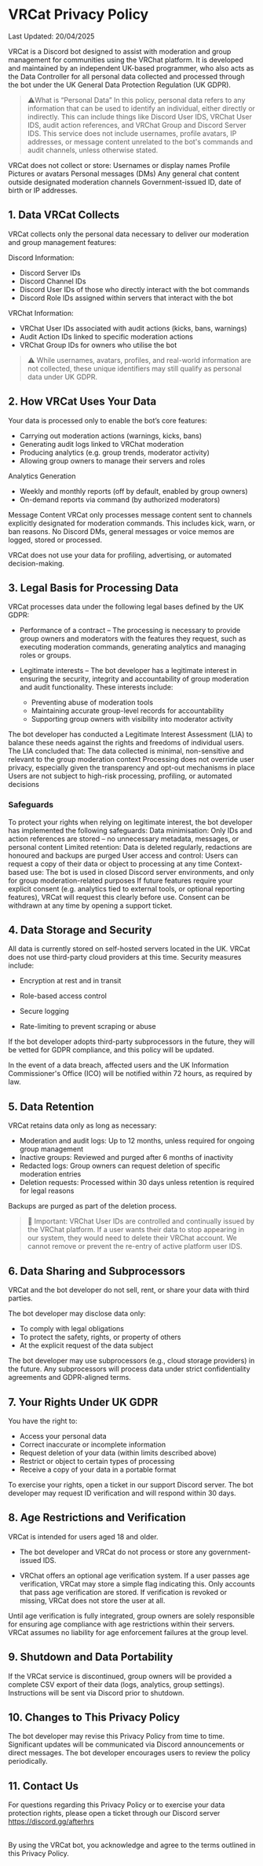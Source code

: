 # VRCat Privacy Policy

Last Updated: 20/04/2025

VRCat is a Discord bot designed to assist with moderation and group management for communities using the VRChat platform. It is developed and maintained by an independent UK-based programmer, who also acts as the Data Controller for all personal data collected and processed through the bot under the UK General Data Protection Regulation (UK GDPR).

> ⚠️What is “Personal Data”
> In this policy, personal data refers to any information that can be used to identify an individual, either directly or indirectly. This can include things like Discord User IDS, VRChat User IDS, audit action references, and VRChat Group and Discord Server IDS. This service does not include usernames, profile avatars, IP addresses, or message content unrelated to the bot's commands and audit channels, unless otherwise stated. 

VRCat does not collect or store: 
Usernames or display names
Profile Pictures or avatars
Personal messages (DMs)
Any general chat content outside designated moderation channels
Government-issued ID, date of birth or IP addresses. 
## 1. Data VRCat Collects

VRCat collects only the personal data necessary to deliver our moderation and group management features:


Discord Information:
- Discord Server IDs
- Discord Channel IDs
- Discord User IDs of those who directly interact with the bot commands
- Discord Role IDs assigned within servers that interact with the bot

VRChat Information:
- VRChat User IDs associated with audit actions (kicks, bans, warnings)
- Audit Action IDs linked to specific moderation actions
- VRChat Group IDs for owners who utilise the bot
> ⚠️ While usernames, avatars, profiles, and real-world information are not collected, these unique identifiers may still qualify as personal data under UK GDPR.


## 2. How VRCat Uses Your Data
Your data is processed only to enable the bot’s core features:

- Carrying out moderation actions (warnings, kicks, bans)
- Generating audit logs linked to VRChat moderation
- Producing analytics (e.g. group trends, moderator activity)
- Allowing group owners to manage their servers and roles

Analytics Generation
- Weekly and monthly reports (off by default, enabled by group owners)
- On-demand reports via command (by authorized moderators)

Message Content
VRCat only processes message content sent to channels explicitly designated for moderation commands. This includes kick, warn, or ban reasons. No Discord DMs, general messages or voice memos are logged, stored or processed. 

VRCat does not use your data for profiling, advertising, or automated decision-making.


## 3. Legal Basis for Processing Data

VRCat processes data under the following legal bases defined by the UK GDPR:
- Performance of a contract – The processing is necessary to provide group owners and moderators with the features they request, such as executing moderation commands, generating analytics and managing roles or groups. 


- Legitimate interests – The bot developer has a legitimate interest in ensuring the security, integrity and accountability of group moderation and audit functionality. These interests include:
	- Preventing abuse of moderation tools
	- Maintaining accurate group-level records for accountability
	- Supporting group owners with visibility into moderator activity

The bot developer has conducted a Legitimate Interest Assessment  (LIA) to balance these needs against the rights and freedoms of individual users. The LIA concluded that:
The data collected is minimal, non-sensitive and relevant to the group moderation context
Processing does not override user privacy, especially given the transparency and opt-out mechanisms in place
Users are not subject to high-risk processing, profiling, or automated decisions
### Safeguards
To protect your rights when relying on legitimate interest, the bot developer has implemented the following safeguards: 
Data minimisation: Only IDs and action references are stored  – no unnecessary metadata, messages, or personal content
Limited retention: Data is deleted regularly, redactions are honoured and backups are purged
User access and control: Users can request a copy of their data or object to processing at any time
Context-based use: The bot is used in closed Discord server environments, and only for group moderation-related purposes
If future features require your explicit consent (e.g. analytics tied to external tools, or optional reporting features), VRCat will request this clearly before use. Consent can be withdrawn at any time by opening a support ticket. 

## 4. Data Storage and Security

All data is currently stored on self-hosted servers located in the UK. VRCat does not use third-party cloud providers at this time.
Security measures include:

- Encryption at rest and in transit

- Role-based access control

- Secure logging

- Rate-limiting to prevent scraping or abuse

If the bot developer adopts third-party subprocessors in the future, they will be vetted for GDPR compliance, and this policy will be updated.

In the event of a data breach, affected users and the UK Information Commissioner's Office (ICO) will be notified within 72 hours, as required by law.


## 5. Data Retention

VRCat retains data only as long as necessary:

- Moderation and audit logs: Up to 12 months, unless required for ongoing group management
- Inactive groups: Reviewed and purged after 6 months of inactivity
- Redacted logs: Group owners can request deletion of specific moderation entries
- Deletion requests: Processed within 30 days unless retention is required for legal reasons

Backups are purged as part of the deletion process.
> 🛑 Important: VRChat User IDs are controlled and continually issued by the VRChat platform. If a user wants their data to stop appearing in our system, they would need to delete their VRChat account. We cannot remove or prevent the re-entry of active platform user IDS.

## 6. Data Sharing and Subprocessors

VRCat and the bot developer do not sell, rent, or share your data with third parties.

The bot developer may disclose data only:

- To comply with legal obligations
- To protect the safety, rights, or property of others
- At the explicit request of the data subject

The bot developer may use subprocessors (e.g., cloud storage providers) in the future. Any subprocessors will process data under strict confidentiality agreements and GDPR-aligned terms.


## 7. Your Rights Under UK GDPR
You have the right to:

- Access your personal data
- Correct inaccurate or incomplete information
- Request deletion of your data (within limits described above)
- Restrict or object to certain types of processing
- Receive a copy of your data in a portable format

To exercise your rights, open a ticket in our support Discord server. The bot developer may request ID verification and will respond within 30 days.


## 8. Age Restrictions and Verification
VRCat is intended for users aged 18 and older.

- The bot developer and VRCat do not process or store any government-issued IDS.

- VRChat offers an optional age verification system. If a user passes age verification, VRCat may store a simple flag indicating this.
Only accounts that pass age verification are stored. If verification is revoked or missing, VRCat does not store the user at all.

Until age verification is fully integrated, group owners are solely responsible for ensuring age compliance with age restrictions within their servers. VRCat assumes no liability for age enforcement failures at the group level.

## 9. Shutdown and Data Portability
If the VRCat service is discontinued, group owners will be provided a complete CSV export of their data (logs, analytics, group settings). Instructions will be sent via Discord prior to shutdown.


## 10. Changes to This Privacy Policy

The bot developer may revise this Privacy Policy from time to time. Significant updates will be communicated via Discord announcements or direct messages. The bot developer encourages users to review the policy periodically.

## 11. Contact Us

For questions regarding this Privacy Policy or to exercise your data protection rights, please open a ticket through our Discord server https://discord.gg/afterhrs

<br>
By using the VRCat bot, you acknowledge and agree to the terms outlined in this Privacy Policy.

